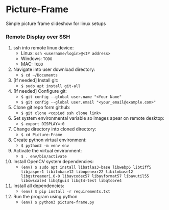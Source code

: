 # Picture-Frame
Simple picture frame slideshow for linux setups

### Remote Display over SSH
1. ssh into remote linux device:
    - Linux: `ssh <username/login>@<IP address>`
    - Windows: `TODO`
    - MAC: `TODO`
3. Navigate into user download directory: 
    - `$ cd ~/Documents`
3. [If needed] Install git:
    - `$ sudo apt install git-all`
4. [If needed] Configure git:
    - `$ git config --global user.name "<Your Name"`
    - `$ git config --global user.email "<your_email@example.com>"`
4. Clone git repo form github:
    - `$ git clone <copied ssh clone link>`
4. Set system environmental variable so images apear on remote desktop:
    - `$ export DISPLAY=:0`
5. Change directory into cloned directory:
    - `$ cd Picture-Frame`
6. Create python virtual environment: 
    - `$ python3 -m venv env`
7. Activate the virtual environment: 
    - `$ . env/bin/activate`
8. Install OpenCV system dependencies:
    - `(env) $ sudo apt install libatlas3-base libwebp6 libtiff5 libjasper1 libilmbase12 libopenexr22 libilmbase12 libgstreamer1.0-0 libavcodec57 libavformat57 libavutil55 libswscale4 libqtgui4 libqt4-test libqtcore4`
8. Install all dependencies:
    - `(env) $ pip install -r requirements.txt`
9. Run the program using python
    - `(env) $ python3 picture-frame.py`
